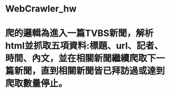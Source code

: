 # WebCrawler_hw
# 爬的邏輯為進入一篇TVBS新聞，解析html並抓取五項資料:標題、url、記者、時間、內文，並在相關新聞繼續爬取下一篇新聞，直到相關新聞皆已拜訪過或達到爬取數量停止。
